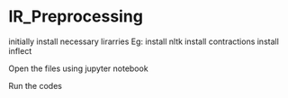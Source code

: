 # IR_Preprocessing
initially install necessary lirarries
Eg:
install nltk 
install contractions 
install inflect 

Open the files using jupyter notebook

Run the codes
